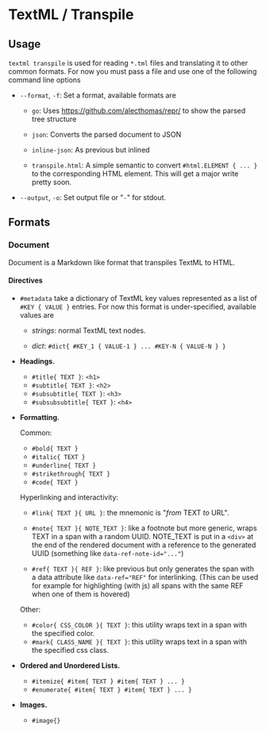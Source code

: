 # TextML / Transpile

## Usage

`textml transpile` is used for reading `*.tml` files and translating it to other common formats. For now you must pass a file and use one of the following command line options

-   `--format`, `-f`: Set a format, available formats are

    -   `go`: Uses <https://github.com/alecthomas/repr/> to show the parsed tree structure

    -   `json`: Converts the parsed document to JSON

    -   `inline-json`: As previous but inlined

    -   `transpile.html`: A simple semantic to convert `#html.ELEMENT { ... }` to the corresponding HTML element. This will get a major write pretty soon.

-   `--output`, `-o`: Set output file or "`-`" for stdout.

## Formats

### Document

Document is a Markdown like format that transpiles TextML to HTML.

#### Directives

- `#metadata` take a dictionary of TextML key values represented as a list of `#KEY { VALUE }` entries. For now this format is under-specified, available values are

    - _strings_: normal TextML text nodes.
    
    - _dict_: `#dict{ #KEY_1 { VALUE-1 } ... #KEY-N { VALUE-N } }`

- **Headings.**

    - `#title{ TEXT }`: `<h1>`
    - `#subtitle{ TEXT }`: `<h2>`
    - `#subsubtitle{ TEXT }`: `<h3>`
    - `#subsubsubtitle{ TEXT }`: `<h4>`

- **Formatting.**

    Common:

    - `#bold{ TEXT }`
    - `#italic{ TEXT }`
    - `#underline{ TEXT }`
    - `#strikethrough{ TEXT }`
    - `#code{ TEXT }`
    
    Hyperlinking and interactivity:
    
    - `#link{ TEXT }{ URL }`: the mnemonic is "_from_ TEXT _to_ URL".
    
    - `#note{ TEXT }{ NOTE_TEXT }`: like a footnote but more generic, wraps TEXT in a span with a random UUID. NOTE_TEXT is put in a `<div>` at the end of the rendered document with a reference to the generated UUID (something like `data-ref-note-id="..."`)
    
    - `#ref{ TEXT }{ REF }`: like previous but only generates the span with a data attribute like `data-ref="REF"` for interlinking. (This can be used for example for highlighting (with js) all spans with the same REF when one of them is hovered)

    Other:
    
    - `#color{ CSS_COLOR }{ TEXT }`: this utility wraps text in a span with the specified color.
    - `#mark{ CLASS_NAME }{ TEXT }`: this utility wraps text in a span with the specified css class.

- **Ordered and Unordered Lists.**

    - `#itemize{ #item{ TEXT } #item{ TEXT } ... }`
    - `#enumerate{ #item{ TEXT } #item{ TEXT } ... }`

- **Images.**

    - `#image{}`